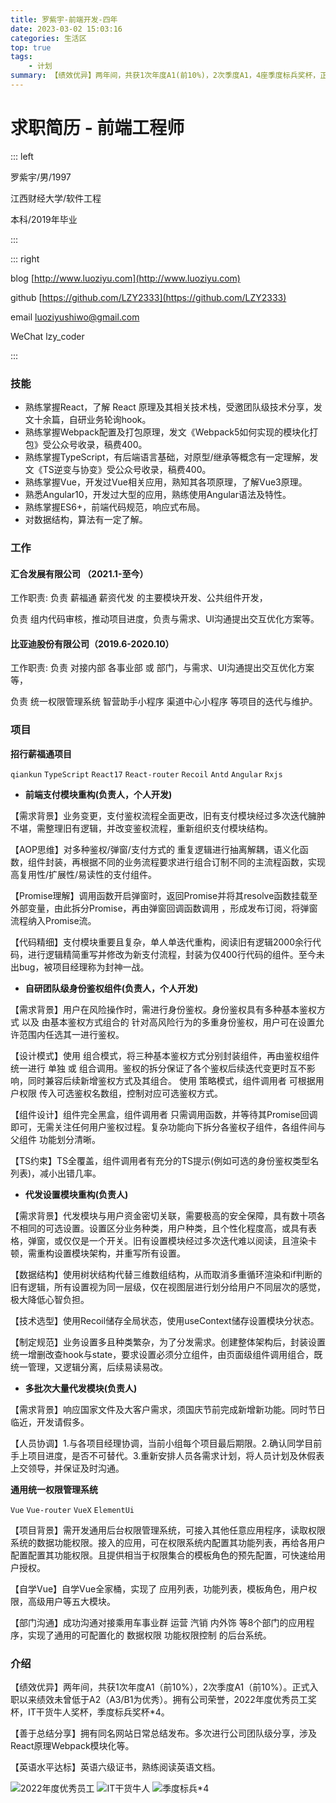 ```yaml
---
title: 罗紫宇-前端开发-四年
date: 2023-03-02 15:03:16
categories: 生活区
top: true
tags: 
    - 计划
summary: 【绩效优异】两年间，共获1次年度A1(前10%)，2次季度A1，4座季度标兵奖杯，正式入职以来绩效未尝低于A2（A3/B1为优秀）。
---
```



# 求职简历 - 前端工程师

::: left

罗紫宇/男/1997

江西财经大学/软件工程

本科/2019年毕业

:::

::: right

blog [http://www.luoziyu.com](http://www.luoziyu.com)

github [https://github.com/LZY2333](https://github.com/LZY2333)

email [luoziyushiwo@gmail.com](mailto:luoziyushiwo@gmail.com)

WeChat lzy_coder

:::

### 技能

- 熟练掌握React，了解 React 原理及其相关技术栈，受邀团队级技术分享，发文十余篇，自研业务轮询hook。
- 熟练掌握Webpack配置及打包原理，发文《Webpack5如何实现的模块化打包》受公众号收录，稿费400。
- 熟练掌握TypeScript，有后端语言基础，对原型/继承等概念有一定理解，发文《TS逆变与协变》受公众号收录，稿费400。
- 熟练掌握Vue，开发过Vue相关应用，熟知其各项原理，了解Vue3原理。
- 熟悉Angular10，开发过大型的应用，熟练使用Angular语法及特性。
- 熟练掌握ES6+，前端代码规范，响应式布局。
- 对数据结构，算法有一定了解。

### 工作

#### 汇合发展有限公司 （2021.1-至今）

工作职责: 负责 薪福通 薪资代发 的主要模块开发、公共组件开发，

负责 组内代码审核，推动项目进度，负责与需求、UI沟通提出交互优化方案等。

#### 比亚迪股份有限公司（2019.6-2020.10）

工作职责: 负责 对接内部 各事业部 或 部门，与需求、UI沟通提出交互优化方案等，

负责 统一权限管理系统 智营助手小程序 渠道中心小程序 等项目的迭代与维护。

### 项目

__招行薪福通项目__

`qiankun` `TypeScript` `React17` `React-router` `Recoil` `Antd` `Angular` `Rxjs` 

- __前端支付模块重构(负责人，个人开发)__ 

【需求背景】业务变更，支付鉴权流程全面更改，旧有支付模块经过多次迭代臃肿不堪，需整理旧有逻辑，并改变鉴权流程，重新组织支付模块结构。

【AOP思维】对多种鉴权/弹窗/支付方式的 重复逻辑进行抽离解耦，语义化函数，组件封装，再根据不同的业务流程要求进行组合订制不同的主流程函数，实现高复用性/扩展性/易读性的支付组件。

【Promise理解】调用函数开启弹窗时，返回Promise并将其resolve函数挂载至 外部变量，由此拆分Promise，再由弹窗回调函数调用 ，形成发布订阅，将弹窗流程纳入Promise流。

【代码精细】支付模块重要且复杂，单人单迭代重构，阅读旧有逻辑2000余行代码，进行逻辑精简重写并修改为新支付流程，封装为仅400行代码的组件。至今未出bug，被项目经理称为封神一战。

- __自研团队级身份鉴权组件(负责人，个人开发)__

【需求背景】用户在风险操作时，需进行身份鉴权。身份鉴权具有多种基本鉴权方式 以及 由基本鉴权方式组合的 针对高风险行为的多重身份鉴权，用户可在设置允许范围内任选其一进行鉴权。
  
【设计模式】使用 组合模式，将三种基本鉴权方式分别封装组件，再由鉴权组件统一进行 单独 或 组合调用。鉴权的拆分保证了各个鉴权后续迭代变更时互不影响，同时兼容后续新增鉴权方式及其组合。
  使用 策略模式，组件调用者 可根据用户权限 传入可选鉴权名数组，控制对应可选鉴权方式。

【组件设计】组件完全黑盒，组件调用者 只需调用函数，并等待其Promise回调即可，无需关注任何用户鉴权过程。复杂功能向下拆分各鉴权子组件，各组件间与父组件 功能划分清晰。

【TS约束】TS全覆盖，组件调用者有充分的TS提示(例如可选的身份鉴权类型名列表)，减小出错几率。

- __代发设置模块重构(负责人)__

【需求背景】代发模块与用户资金密切关联，需要极高的安全保障，具有数十项各不相同的可选设置。设置区分业务种类，用户种类，且个性化程度高，或具有表格，弹窗，或仅仅是一个开关。旧有设置模块经过多次迭代难以阅读，且渲染卡顿，需重构设置模块架构，并重写所有设置。

【数据结构】使用树状结构代替三维数组结构，从而取消多重循环渲染和if判断的旧有逻辑，所有设置视为同一层级，仅在视图层进行划分给用户不同层次的感觉，极大降低心智负担。

【技术选型】使用Recoil储存全局状态，使用useContext储存设置模块分状态。

【制定规范】业务设置多且种类繁杂，为了分发需求。创建整体架构后，封装设置统一增删改查hook与state，要求设置必须分立组件，由页面级组件调用组合，既统一管理，又逻辑分离，后续易读易改。
  
- __多批次大量代发模块(负责人)__

【需求背景】响应国家文件及大客户需求，须国庆节前完成新增新功能。同时节日临近，开发请假多。

【人员协调】1.与各项目经理协调，当前小组每个项目最后期限。2.确认同学目前手上项目进度，是否不可替代。3.重新安排人员各需求计划，将人员计划及休假表上交领导，并保证及时沟通。

__通用统一权限管理系统__

`Vue` `Vue-router` `VueX` `ElementUi`

【项目背景】需开发通用后台权限管理系统，可接入其他任意应用程序，读取权限系统的数据功能权限。接入的应用，可在权限系统内配置其功能列表，再给各用户配置配置其功能权限。且提供相当于权限集合的模板角色的预先配置，可快速给用户授权。

【自学Vue】自学Vue全家桶，实现了 应用列表，功能列表，模板角色，用户权限，高级用户等五大模块。

【部门沟通】成功沟通对接乘用车事业群 运营 汽销 内外饰 等8个部门的应用程序，实现了通用的可配置化的 数据权限 功能权限控制 的后台系统。


### 介绍

【绩效优异】两年间，共获1次年度A1（前10%），2次季度A1（前10%）。正式入职以来绩效未曾低于A2（A3/B1为优秀）。拥有公司荣誉，2022年度优秀员工奖杯，IT干货牛人奖杯，季度标兵奖杯*4。

【善于总结分享】拥有同名网站日常总结发布。多次进行公司团队级分享，涉及React原理Webpack模块化等。

【英语水平达标】英语六级证书，熟练阅读英语文档。

![2022年度优秀员工](https://s1.ax1x.com/2023/03/13/ppQoqdU.md.jpg)
![IT干货牛人](https://s1.ax1x.com/2023/03/13/ppQo7LV.md.jpg)
![季度标兵*4](https://s1.ax1x.com/2023/03/13/ppQobZT.md.jpg)
